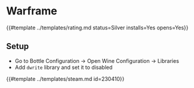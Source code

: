 # Warframe
<!-- script:Aliases [] -->

{{#template ../templates/rating.md status=Silver installs=Yes opens=Yes}}

## Setup

- Go to Bottle Configuration -> Open Wine Configuration -> Libraries
- Add `dwrite` library and set it to disabled

{{#template ../templates/steam.md id=230410}}
